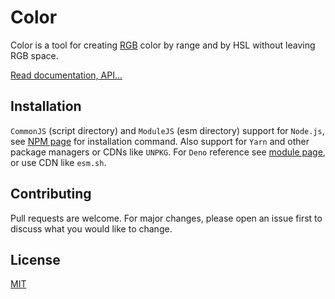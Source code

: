 # Color

Color is a tool for creating [RGB] color by range and by HSL without leaving RGB
space.

[Read documentation, API...]

[RGB]: https://en.wikipedia.org/wiki/RGB_color_model
[Read documentation, API...]: https://deno.land/x/chalkpot_color/mod.ts

## Installation

`CommonJS` (script directory) and `ModuleJS` (esm directory) support for
`Node.js`, see [NPM page] for installation command. Also support for `Yarn` and
other package managers or CDNs like `UNPKG`. For `Deno` reference see
[module page], or use CDN like `esm.sh`.

[NPM page]: https://www.npmjs.com/package/@chalkpot/color
[module page]: https://deno.land/x/chalkpot_color

## Contributing

Pull requests are welcome. For major changes, please open an issue first to
discuss what you would like to change.

## License

[MIT](https://choosealicense.com/licenses/mit/)
